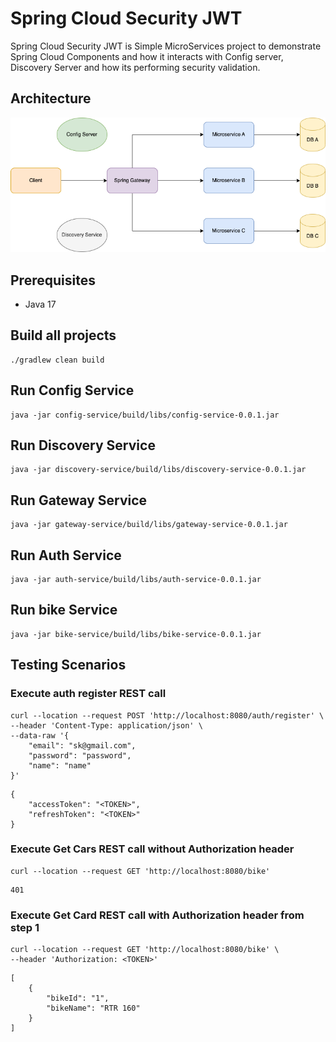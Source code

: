 # Spring Cloud Security JWT
Spring Cloud Security JWT is Simple MicroServices project to demonstrate Spring Cloud Components and how it interacts with Config server, Discovery Server and how its performing security validation.

## Architecture
![My Image](docs/images/microservices-architecture.png)

## Prerequisites
* Java 17

## Build all projects
```shell
./gradlew clean build
```

## Run Config Service
```shell
java -jar config-service/build/libs/config-service-0.0.1.jar
```

## Run Discovery Service
```shell
java -jar discovery-service/build/libs/discovery-service-0.0.1.jar
```

## Run Gateway Service
```shell
java -jar gateway-service/build/libs/gateway-service-0.0.1.jar
```

## Run Auth Service
```shell
java -jar auth-service/build/libs/auth-service-0.0.1.jar
```

## Run bike Service
```shell
java -jar bike-service/build/libs/bike-service-0.0.1.jar
```

## Testing Scenarios
### Execute auth register REST call
```shell
curl --location --request POST 'http://localhost:8080/auth/register' \
--header 'Content-Type: application/json' \
--data-raw '{
    "email": "sk@gmail.com",
    "password": "password",
    "name": "name"
}'
```

```shell
{
    "accessToken": "<TOKEN>",
    "refreshToken": "<TOKEN>"
}
```

### Execute Get Cars REST call without Authorization header
```shell
curl --location --request GET 'http://localhost:8080/bike'
```

```shell
401 
```

### Execute Get Card REST call with Authorization header from step 1
```shell
curl --location --request GET 'http://localhost:8080/bike' \
--header 'Authorization: <TOKEN>'
```

```shell
[
    {
        "bikeId": "1",
        "bikeName": "RTR 160"
    }
]
```

